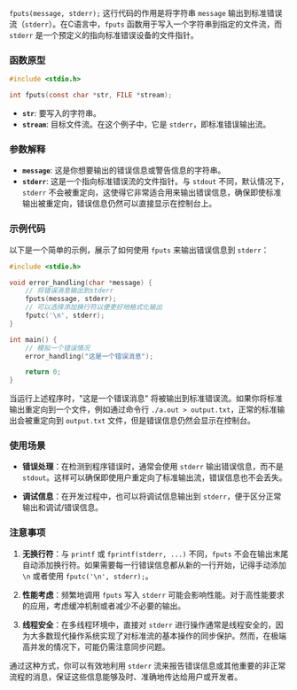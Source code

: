 `fputs(message, stderr);` 这行代码的作用是将字符串 `message` 输出到标准错误流（`stderr`）。在C语言中，`fputs` 函数用于写入一个字符串到指定的文件流，而 `stderr` 是一个预定义的指向标准错误设备的文件指针。

### 函数原型

```c
#include <stdio.h>

int fputs(const char *str, FILE *stream);
```

- **`str`**: 要写入的字符串。
- **`stream`**: 目标文件流。在这个例子中，它是 `stderr`，即标准错误输出流。

### 参数解释

- **`message`**: 这是你想要输出的错误信息或警告信息的字符串。
- **`stderr`**: 这是一个指向标准错误流的文件指针。与 `stdout` 不同，默认情况下，`stderr` 不会被重定向，这使得它非常适合用来输出错误信息，确保即使标准输出被重定向，错误信息仍然可以直接显示在控制台上。

### 示例代码

以下是一个简单的示例，展示了如何使用 `fputs` 来输出错误信息到 `stderr`：

```c
#include <stdio.h>

void error_handling(char *message) {
    // 将错误消息输出到stderr
    fputs(message, stderr);
    // 可以选择添加换行符以便更好地格式化输出
    fputc('\n', stderr);
}

int main() {
    // 模拟一个错误情况
    error_handling("这是一个错误消息");

    return 0;
}
```

当运行上述程序时，"这是一个错误消息" 将被输出到标准错误流。如果你将标准输出重定向到一个文件，例如通过命令行 `./a.out > output.txt`，正常的标准输出会被重定向到 `output.txt` 文件，但是错误信息仍然会显示在控制台。

### 使用场景

- **错误处理**：在检测到程序错误时，通常会使用 `stderr` 输出错误信息，而不是 `stdout`。这样可以确保即使用户重定向了标准输出流，错误信息也不会丢失。
  
- **调试信息**：在开发过程中，也可以将调试信息输出到 `stderr`，便于区分正常输出和调试/错误信息。

### 注意事项

1. **无换行符**：与 `printf` 或 `fprintf(stderr, ...)` 不同，`fputs` 不会在输出末尾自动添加换行符。如果需要每一行错误信息都从新的一行开始，记得手动添加 `\n` 或者使用 `fputc('\n', stderr);`。

2. **性能考虑**：频繁地调用 `fputs` 写入 `stderr` 可能会影响性能。对于高性能要求的应用，考虑缓冲机制或者减少不必要的输出。

3. **线程安全**：在多线程环境中，直接对 `stderr` 进行操作通常是线程安全的，因为大多数现代操作系统实现了对标准流的基本操作的同步保护。然而，在极端高并发的情况下，可能仍需注意同步问题。

通过这种方式，你可以有效地利用 `stderr` 流来报告错误信息或其他重要的非正常流程的消息，保证这些信息能够及时、准确地传达给用户或开发者。
